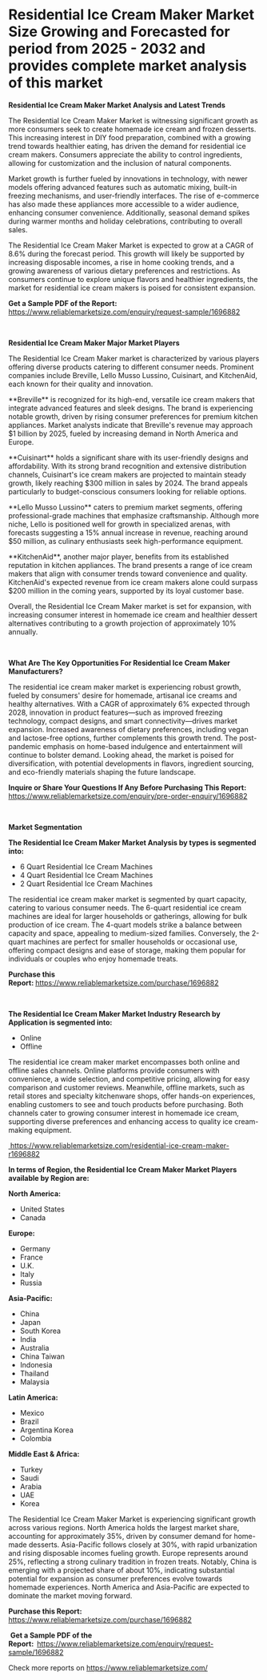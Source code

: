 <p><h1>Residential Ice Cream Maker Market Size Growing and Forecasted for period from 2025 - 2032 and provides complete market analysis of this market</h1></p><p><strong>Residential Ice Cream Maker Market Analysis and Latest Trends</strong></p>
<p><p>The Residential Ice Cream Maker Market is witnessing significant growth as more consumers seek to create homemade ice cream and frozen desserts. This increasing interest in DIY food preparation, combined with a growing trend towards healthier eating, has driven the demand for residential ice cream makers. Consumers appreciate the ability to control ingredients, allowing for customization and the inclusion of natural components.</p><p>Market growth is further fueled by innovations in technology, with newer models offering advanced features such as automatic mixing, built-in freezing mechanisms, and user-friendly interfaces. The rise of e-commerce has also made these appliances more accessible to a wider audience, enhancing consumer convenience. Additionally, seasonal demand spikes during warmer months and holiday celebrations, contributing to overall sales.</p><p>The Residential Ice Cream Maker Market is expected to grow at a CAGR of 8.6% during the forecast period. This growth will likely be supported by increasing disposable incomes, a rise in home cooking trends, and a growing awareness of various dietary preferences and restrictions. As consumers continue to explore unique flavors and healthier ingredients, the market for residential ice cream makers is poised for consistent expansion.</p></p>
<p><strong>Get a Sample PDF of the Report:&nbsp;</strong> <a href="https://www.reliablemarketsize.com/enquiry/request-sample/1696882?utm_campaign=3205&utm_medium=2&utm_source=Github&utm_content=ia&utm_term=27032025&utm_id=residential-ice-cream-maker">https://www.reliablemarketsize.com/enquiry/request-sample/1696882</a></p>
<p>&nbsp;</p>
<p><strong>Residential Ice Cream Maker Major Market Players</strong></p>
<p><p>The Residential Ice Cream Maker market is characterized by various players offering diverse products catering to different consumer needs. Prominent companies include Breville, Lello Musso Lussino, Cuisinart, and KitchenAid, each known for their quality and innovation.</p><p>**Breville** is recognized for its high-end, versatile ice cream makers that integrate advanced features and sleek designs. The brand is experiencing notable growth, driven by rising consumer preferences for premium kitchen appliances. Market analysts indicate that Breville's revenue may approach $1 billion by 2025, fueled by increasing demand in North America and Europe.</p><p>**Cuisinart** holds a significant share with its user-friendly designs and affordability. With its strong brand recognition and extensive distribution channels, Cuisinart's ice cream makers are projected to maintain steady growth, likely reaching $300 million in sales by 2024. The brand appeals particularly to budget-conscious consumers looking for reliable options.</p><p>**Lello Musso Lussino** caters to premium market segments, offering professional-grade machines that emphasize craftsmanship. Although more niche, Lello is positioned well for growth in specialized arenas, with forecasts suggesting a 15% annual increase in revenue, reaching around $50 million, as culinary enthusiasts seek high-performance equipment.</p><p>**KitchenAid**, another major player, benefits from its established reputation in kitchen appliances. The brand presents a range of ice cream makers that align with consumer trends toward convenience and quality. KitchenAid's expected revenue from ice cream makers alone could surpass $200 million in the coming years, supported by its loyal customer base.</p><p>Overall, the Residential Ice Cream Maker market is set for expansion, with increasing consumer interest in homemade ice cream and healthier dessert alternatives contributing to a growth projection of approximately 10% annually.</p></p>
<p>&nbsp;</p>
<p><strong>What Are The Key Opportunities For Residential Ice Cream Maker Manufacturers?</strong></p>
<p><p>The residential ice cream maker market is experiencing robust growth, fueled by consumers' desire for homemade, artisanal ice creams and healthy alternatives. With a CAGR of approximately 6% expected through 2028, innovation in product features—such as improved freezing technology, compact designs, and smart connectivity—drives market expansion. Increased awareness of dietary preferences, including vegan and lactose-free options, further complements this growth trend. The post-pandemic emphasis on home-based indulgence and entertainment will continue to bolster demand. Looking ahead, the market is poised for diversification, with potential developments in flavors, ingredient sourcing, and eco-friendly materials shaping the future landscape.</p></p>
<p><strong>Inquire or Share Your Questions If Any Before Purchasing This Report:</strong> <a href="https://www.reliablemarketsize.com/enquiry/pre-order-enquiry/1696882?utm_campaign=3205&utm_medium=2&utm_source=Github&utm_content=ia&utm_term=27032025&utm_id=residential-ice-cream-maker">https://www.reliablemarketsize.com/enquiry/pre-order-enquiry/1696882</a></p>
<p>&nbsp;</p>
<p><strong>Market Segmentation</strong></p>
<p><strong>The Residential Ice Cream Maker Market Analysis by types is segmented into:</strong></p>
<p><ul><li>6 Quart Residential Ice Cream Machines</li><li>4 Quart Residential Ice Cream Machines</li><li>2 Quart Residential Ice Cream Machines</li></ul></p>
<p><p>The residential ice cream maker market is segmented by quart capacity, catering to various consumer needs. The 6-quart residential ice cream machines are ideal for larger households or gatherings, allowing for bulk production of ice cream. The 4-quart models strike a balance between capacity and space, appealing to medium-sized families. Conversely, the 2-quart machines are perfect for smaller households or occasional use, offering compact designs and ease of storage, making them popular for individuals or couples who enjoy homemade treats.</p></p>
<p><strong>Purchase this Report:&nbsp;</strong><a href="https://www.reliablemarketsize.com/purchase/1696882?utm_campaign=3205&utm_medium=2&utm_source=Github&utm_content=ia&utm_term=27032025&utm_id=residential-ice-cream-maker">https://www.reliablemarketsize.com/purchase/1696882</a></p>
<p>&nbsp;</p>
<p><strong>The Residential Ice Cream Maker Market Industry Research by Application is segmented into:</strong></p>
<p><ul><li>Online</li><li>Offline</li></ul></p>
<p><p>The residential ice cream maker market encompasses both online and offline sales channels. Online platforms provide consumers with convenience, a wide selection, and competitive pricing, allowing for easy comparison and customer reviews. Meanwhile, offline markets, such as retail stores and specialty kitchenware shops, offer hands-on experiences, enabling customers to see and touch products before purchasing. Both channels cater to growing consumer interest in homemade ice cream, supporting diverse preferences and enhancing access to quality ice cream-making equipment.</p></p>
<p><a href="https://www.reliablemarketsize.com/residential-ice-cream-maker-r1696882?utm_campaign=3205&utm_medium=2&utm_source=Github&utm_content=ia&utm_term=27032025&utm_id=residential-ice-cream-maker">&nbsp;https://www.reliablemarketsize.com/residential-ice-cream-maker-r1696882</a></p>
<p><strong>In terms of Region, the Residential Ice Cream Maker Market Players available by Region are:</strong></p>
<p>
    <p> <strong> North America: </strong>
        <ul>
            <li>United States</li>
            <li>Canada</li>
        </ul>
        </p> 
    <p> <strong> Europe: </strong>
        <ul>
            <li>Germany</li>
            <li>France</li>
            <li>U.K.</li>
            <li>Italy</li>
            <li>Russia</li>
        </ul>
        </p> 
    <p> <strong> Asia-Pacific: </strong>
        <ul>
            <li>China</li>
            <li>Japan</li>
            <li>South Korea</li>
            <li>India</li>
            <li>Australia</li>
            <li>China Taiwan</li>
            <li>Indonesia</li>
            <li>Thailand</li>
            <li>Malaysia</li>
        </ul>
        </p> 
    <p> <strong> Latin America: </strong>
        <ul>
            <li>Mexico</li>
            <li>Brazil</li>
            <li>Argentina Korea</li>
            <li>Colombia</li>
        </ul>
        </p> 
    <p> <strong> Middle East & Africa: </strong>
        <ul>
            <li>Turkey</li>
            <li>Saudi</li>
            <li>Arabia</li>
            <li>UAE</li>
            <li>Korea</li>
        </ul>
    </p>
    </p>
<p><p>The Residential Ice Cream Maker Market is experiencing significant growth across various regions. North America holds the largest market share, accounting for approximately 35%, driven by consumer demand for home-made desserts. Asia-Pacific follows closely at 30%, with rapid urbanization and rising disposable incomes fueling growth. Europe represents around 25%, reflecting a strong culinary tradition in frozen treats. Notably, China is emerging with a projected share of about 10%, indicating substantial potential for expansion as consumer preferences evolve towards homemade experiences. North America and Asia-Pacific are expected to dominate the market moving forward.</p></p>
<p><strong>Purchase this Report: </strong><a href="https://www.reliablemarketsize.com/purchase/1696882?utm_campaign=3205&utm_medium=2&utm_source=Github&utm_content=ia&utm_term=27032025&utm_id=residential-ice-cream-maker">https://www.reliablemarketsize.com/purchase/1696882</a></p>
<p>&nbsp;<strong>Get a Sample PDF of the Report:&nbsp;&nbsp;</strong><a href="https://www.reliablemarketsize.com/enquiry/request-sample/1696882?utm_campaign=3205&utm_medium=2&utm_source=Github&utm_content=ia&utm_term=27032025&utm_id=residential-ice-cream-maker">https://www.reliablemarketsize.com/enquiry/request-sample/1696882</a></p>
<p><strong></strong></p>
<p>Check more reports on <a href="https://www.reliablemarketsize.com/?utm_campaign=3205&utm_medium=2&utm_source=Github&utm_content=ia&utm_term=27032025&utm_id=residential-ice-cream-maker">https://www.reliablemarketsize.com/</a></p>